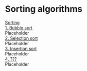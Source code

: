 # Sorting algorithms
[Sorting](https://github.com/qty-hub/Sorting-algorithm/tree/main/Sorting)<br/>
[1. Bubble sort](https://github.com/qty-hub/SEARCHING/tree/main/Searching/Sequential)<br/>
Placeholder<br/>
[2. Selection sort](https://github.com/qty-hub/SEARCHING/tree/main/Searching/Binary)<br/>
Placeholder<br/>
[3. Insertion sort](https://github.com/qty-hub/SEARCHING/tree/main/Searching/Binary)<br/>
Placeholder<br/>
[4. ???](https://github.com/qty-hub/SEARCHING/tree/main/Searching/Binary)<br/>
Placeholder<br/>
